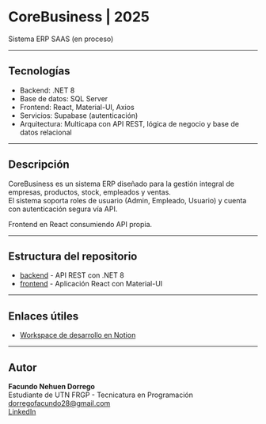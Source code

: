 
# CoreBusiness | 2025

Sistema ERP SAAS (en proceso)

---

## Tecnologías

- Backend: .NET 8  
- Base de datos: SQL Server  
- Frontend: React, Material-UI, Axios  
- Servicios: Supabase (autenticación)  
- Arquitectura: Multicapa con API REST, lógica de negocio y base de datos relacional  

---

## Descripción

CoreBusiness es un sistema ERP diseñado para la gestión integral de empresas, productos, stock, empleados y ventas.  
El sistema soporta roles de usuario (Admin, Empleado, Usuario) y cuenta con autenticación segura vía API.  

Frontend en React consumiendo API propia.  

---

## Estructura del repositorio

- [backend](https://github.com/FacundoDorrego/CoreBusinessAPI) - API REST con .NET 8  
- [frontend](https://github.com/FacundoDorrego/CoreBusinessReact) - Aplicación React con Material-UI  
 

---


## Enlaces útiles

- [Workspace de desarrollo en Notion](https://www.notion.so/CoreBusiness-ERP-SAAS-1a535e4a0fbd80fb9367c26fe599da18?source=copy_link)

---
## Autor

**Facundo Nehuen Dorrego**  
Estudiante de UTN FRGP - Tecnicatura en Programación  
dorregofacundo28@gmail.com  
[LinkedIn](https://www.linkedin.com/in/facundo-nehuen-dorrego-380ba0239/)  

